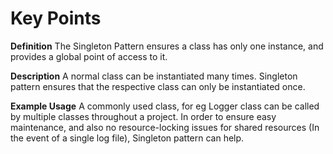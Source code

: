 ﻿# Key Points

**Definition** 
The Singleton Pattern ensures a class has only one instance, and provides a global point of access to it.

**Description**
A normal class can be instantiated many times.
Singleton pattern ensures that the respective class can only be instantiated once.

**Example Usage**
A commonly used class, for eg Logger class can be called by multiple classes throughout a project. 
In order to ensure easy maintenance, and also no resource-locking issues for shared resources (In the event of a single log file), Singleton pattern can help.








